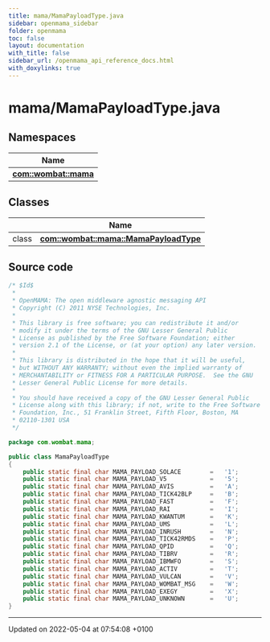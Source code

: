 ```yaml
---
title: mama/MamaPayloadType.java
sidebar: openmama_sidebar
folder: openmama
toc: false
layout: documentation
with_title: false
sidebar_url: /openmama_api_reference_docs.html
with_doxylinks: true
---
```


# mama/MamaPayloadType.java



## Namespaces

| Name           |
| -------------- |
| **[com::wombat::mama](namespacecom_1_1wombat_1_1mama.html)**  |

## Classes

|                | Name           |
| -------------- | -------------- |
| class | **[com::wombat::mama::MamaPayloadType](classcom_1_1wombat_1_1mama_1_1MamaPayloadType.html)**  |




## Source code

```java
/* $Id$
 *
 * OpenMAMA: The open middleware agnostic messaging API
 * Copyright (C) 2011 NYSE Technologies, Inc.
 *
 * This library is free software; you can redistribute it and/or
 * modify it under the terms of the GNU Lesser General Public
 * License as published by the Free Software Foundation; either
 * version 2.1 of the License, or (at your option) any later version.
 *
 * This library is distributed in the hope that it will be useful,
 * but WITHOUT ANY WARRANTY; without even the implied warranty of
 * MERCHANTABILITY or FITNESS FOR A PARTICULAR PURPOSE.  See the GNU
 * Lesser General Public License for more details.
 *
 * You should have received a copy of the GNU Lesser General Public
 * License along with this library; if not, write to the Free Software
 * Foundation, Inc., 51 Franklin Street, Fifth Floor, Boston, MA
 * 02110-1301 USA
 */

package com.wombat.mama;

public class MamaPayloadType
{
    public static final char MAMA_PAYLOAD_SOLACE        =   '1';
    public static final char MAMA_PAYLOAD_V5            =   '5';
    public static final char MAMA_PAYLOAD_AVIS          =   'A';
    public static final char MAMA_PAYLOAD_TICK42BLP     =   'B';
    public static final char MAMA_PAYLOAD_FAST          =   'F';
    public static final char MAMA_PAYLOAD_RAI           =   'I';
    public static final char MAMA_PAYLOAD_KWANTUM       =   'K';
    public static final char MAMA_PAYLOAD_UMS           =   'L';
    public static final char MAMA_PAYLOAD_INRUSH        =   'N';
    public static final char MAMA_PAYLOAD_TICK42RMDS    =   'P';
    public static final char MAMA_PAYLOAD_QPID          =   'Q';
    public static final char MAMA_PAYLOAD_TIBRV         =   'R';
    public static final char MAMA_PAYLOAD_IBMWFO        =   'S';
    public static final char MAMA_PAYLOAD_ACTIV         =   'T';
    public static final char MAMA_PAYLOAD_VULCAN        =   'V';
    public static final char MAMA_PAYLOAD_WOMBAT_MSG    =   'W';
    public static final char MAMA_PAYLOAD_EXEGY         =   'X';
    public static final char MAMA_PAYLOAD_UNKNOWN       =   'U';
}
```


-------------------------------

Updated on 2022-05-04 at 07:54:08 +0100
